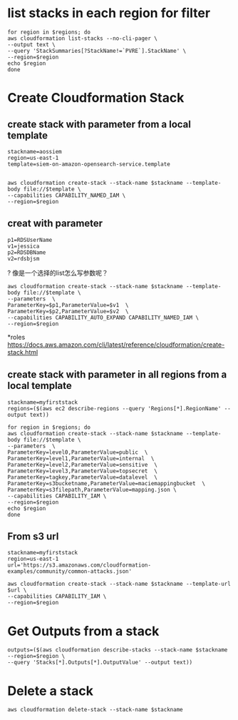 # list stacks in each region for filter
```
for region in $regions; do
aws cloudformation list-stacks --no-cli-pager \
--output text \
--query 'StackSummaries[?StackName!=`PVRE`].StackName' \
--region=$region
echo $region
done

```


# Create Cloudformation Stack
## create stack with parameter from a local template
```
stackname=aossiem
region=us-east-1
template=siem-on-amazon-opensearch-service.template
```
```

aws cloudformation create-stack --stack-name $stackname --template-body file://$template \
--capabilities CAPABILITY_NAMED_IAM \
--region=$region
```
## creat with parameter
```
p1=RDSUserName
v1=jessica
p2=RDSDBName
v2=rdsbjsm
```
? 像是一个选择的list怎么写参数呢？
```
aws cloudformation create-stack --stack-name $stackname --template-body file://$template \
--parameters  \
ParameterKey=$p1,ParameterValue=$v1  \
ParameterKey=$p2,ParameterValue=$v2  \
--capabilities CAPABILITY_AUTO_EXPAND CAPABILITY_NAMED_IAM \
--region=$region

```
 *roles https://docs.aws.amazon.com/cli/latest/reference/cloudformation/create-stack.html
## create stack with parameter in all regions from a local template
```
stackname=myfirststack
regions=($(aws ec2 describe-regions --query 'Regions[*].RegionName' --output text))
```
```
for region in $regions; do
aws cloudformation create-stack --stack-name $stackname --template-body file://$template \
--parameters  \
ParameterKey=level0,ParameterValue=public  \
ParameterKey=level1,ParameterValue=internal  \
ParameterKey=level2,ParameterValue=sensitive  \
ParameterKey=level3,ParameterValue=topsecret  \
ParameterKey=tagkey,ParameterValue=datalevel  \
ParameterKey=s3bucketname,ParameterValue=maciemappingbucket  \
ParameterKey=s3filepath,ParameterValue=mapping.json \
--capabilities CAPABILITY_IAM \
--region=$region
echo $region
done

```
## From s3 url
```
stackname=myfirststack
region=us-east-1
url='https://s3.amazonaws.com/cloudformation-examples/community/common-attacks.json'
```
```
aws cloudformation create-stack --stack-name $stackname --template-url $url \
--capabilities CAPABILITY_IAM \
--region=$region
```


# Get Outputs from a stack

```
outputs=($(aws cloudformation describe-stacks --stack-name $stackname --region=$region \
--query 'Stacks[*].Outputs[*].OutputValue' --output text))
```
# Delete a stack
```
aws cloudformation delete-stack --stack-name $stackname
```
